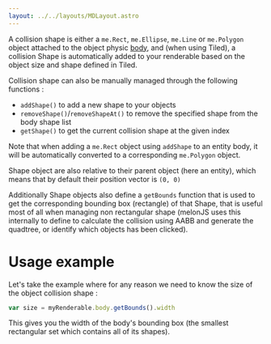 ```yaml
---
layout: ../../layouts/MDLayout.astro
---
```


A collision shape is either a `me.Rect`, `me.Ellipse`, `me.Line` or `me.Polygon` object attached to the object physic [body](http://melonjs.github.io/melonJS/docs/me.Body.html), and (when using Tiled), a collision Shape is automatically added to your renderable based on the object size and shape defined in Tiled.

Collision shape can also be manually managed through the following functions :

-   `addShape()` to add a new shape to your objects
-   `removeShape()`/`removeShapeAt()` to remove the specified shape from the body shape list
-   `getShape()` to get the current collision shape at the given index

Note that when adding a `me.Rect` object using `addShape` to an entity body, it will be automatically converted to a corresponding `me.Polygon` object.

Shape object are also relative to their parent object (here an entity), which means that by default their position vector is `(0, 0)`

Additionally Shape objects also define a `getBounds` function that is used to get the corresponding bounding box (rectangle) of that Shape, that is useful most of all when managing non rectangular shape (melonJS uses this internally to define to calculate the collision using AABB and generate the quadtree, or identify which objects has been clicked).

# Usage example

Let's take the example where for any reason we need to know the size of the object collision shape :

```js
var size = myRenderable.body.getBounds().width
```

This gives you the width of the body's bounding box (the smallest rectangular set which contains all of its shapes).
